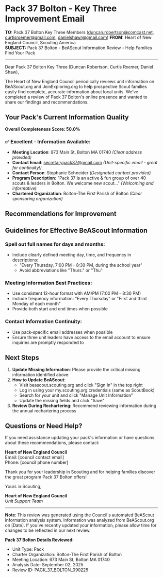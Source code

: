 # Pack 37 Bolton - Key Three Improvement Email

**TO:** Pack 37 Bolton Key Three Members (duncan.robertson@comcast.net, curtisroemer@gmail.com, danielshawr@gmail.com)
**FROM:** Heart of New England Council, Scouting America  
**SUBJECT:** Pack 37 Bolton - BeAScout Information Review - Help Families Find Your Pack  

---

Dear Pack 37 Bolton Key Three (Duncan Robertson, Curtis  Roemer, Daniel  Shaw),

The Heart of New England Council periodically reviews unit information on BeAScout.org and JoinExploring.org to help prospective Scout families easily find complete, accurate information about local units. We've completed a review of Pack 37 Bolton's online presence and wanted to share our findings and recommendations.

## Your Pack's Current Information Quality

**Overall Completeness Score: 50.0%**



### ✅ **Excellent - Information Available:**
- **Meeting Location**: 673 Main St, Bolton MA 01740 *(Clear address provided)*
- **Contact Email**: secretarypack37@gmail.com *(Unit-specific email - great for continuity!)*
- **Contact Person**: Stephanie Schneider *(Designated contact provided)*
- **Program Description**: "Pack 37 is an active &amp; fun group of over 40 scouts &amp; leaders in Bolton. We welcome new scout..." *(Welcoming and informative)*
- **Chartered Organization**: Bolton-The First Parish of Bolton *(Clear sponsoring organization)*

## Recommendations for Improvement



## Guidelines for Effective BeAScout Information

### **Spell out full names for days and months:**
- Include clearly defined meeting day, time, and frequency in descriptions:
  - "Every Thursday, 7:00 PM - 8:30 PM, during the school year"
  - Avoid abbreviations like "Thurs." or "Thu"

### **Meeting Information Best Practices:**
- Use consistent 12-hour format with AM/PM (7:00 PM - 8:30 PM)
- Include frequency information: "Every Thursday" or "First and third Monday of each month"
- Provide both start and end times when possible

### **Contact Information Continuity:**
- Use pack-specific email addresses when possible
- Ensure three unit leaders have access to the email account to ensure inquiries are promptly responded to

## Next Steps

1. **Update Missing Information**: Please provide the critical missing information identified above
2. **How to Update BeAScout**: 
   - Visit beascout.scouting.org and click "Sign In" in the top right
   - Log in using your my.scouting.org credentials (same as ScoutBook)
   - Search for your unit and click "Manage Unit Information"
   - Update the missing fields and click "Save"
3. **Review During Rechartering**: Recommend reviewing information during the annual rechartering process

## Questions or Need Help?

If you need assistance updating your pack's information or have questions about these recommendations, please contact:

**Heart of New England Council**  
Email: [council contact email]  
Phone: [council phone number]

Thank you for your leadership in Scouting and for helping families discover the great program Pack 37 Bolton offers!

Yours in Scouting,

**Heart of New England Council**  
*Unit Support Team*

---

**Note**: This review was generated using the Council's automated BeAScout information analysis system. Information was analyzed from BeAScout.org on [Date]. If you've recently updated your information, please allow time for changes to be reflected in our next review.

**Pack 37 Bolton Details Reviewed:**
- Unit Type: Pack
- Charter Organization: Bolton-The First Parish of Bolton  
- Meeting Location: 673 Main St, Bolton MA 01740
- Analysis Date: September 02, 2025
- Review ID: PACK_37_BOLTON_090225